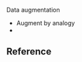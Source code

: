 Data augmentation

- Augment by analogy
- 



## Reference

[^1]: https://www.borealisai.com/en/blog/tutorial-3-few-shot-learning-and-meta-learning-ii/